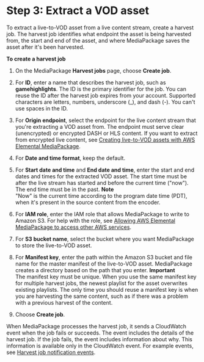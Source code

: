 # Step 3: Extract a VOD asset<a name="gs-create-hj-ltov"></a>

To extract a live\-to\-VOD asset from a live content stream, create a harvest job\. The harvest job identifies what endpoint the asset is being harvested from, the start and end of the asset, and where MediaPackage saves the asset after it's been harvested\. 

**To create a harvest job**

1. On the MediaPackage **Harvest jobs** page, choose **Create job**\.

1. For **ID**, enter a name that describes the harvest job, such as **gamehighlights**\. The ID is the primary identifier for the job\. You can reuse the ID after the harvest job expires from your account\. Supported characters are letters, numbers, underscore \(\_\), and dash \(\-\)\. You can't use spaces in the ID\.

1. For **Origin endpoint**, select the endpoint for the live content stream that you're extracting a VOD asset from\. The endpoint must serve clear \(unencrypted\) or encrypted DASH or HLS content\. If you want to extract from encrypted live content, see [Creating live\-to\-VOD assets with AWS Elemental MediaPackage](ltov.md)\.

1. For **Date and time format**, keep the default\.

1. For **Start date and time** and **End date and time**, enter the start and end dates and times for the extracted VOD asset\. The start time must be after the live stream has started and before the current time \("now"\)\. The end time must be in the past\.
**Note**  
"Now" is the current time according to the program date time \(PDT\), when it's present in the source content from the encoder\.

1. For **IAM role**, enter the IAM role that allows MediaPackage to write to Amazon S3\. For help with the role, see [Allowing AWS Elemental MediaPackage to access other AWS services](setting-up-create-trust-rel.md)\.

1. For **S3 bucket name**, select the bucket where you want MediaPackage to store the live\-to\-VOD asset\.

1. For **Manifest key**, enter the path within the Amazon S3 bucket and file name for the master manifest of the live\-to\-VOD asset\. MediaPackage creates a directory based on the path that you enter\.
**Important**  
The manifest key must be unique\. When you use the same manifest key for multiple harvest jobs, the newest playlist for the asset overwrites existing playlists\. The only time you should reuse a manifest key is when you are harvesting the same content, such as if there was a problem with a previous harvest of the content\.

1. Choose **Create job**\.

When MediaPackage processes the harvest job, it sends a CloudWatch event when the job fails or succeeds\. The event includes the details of the harvest job\. If the job fails, the event includes information about why\. This information is available only in the CloudWatch event\. For example events, see [Harvest job notification events](cloudwatch-events-example.md#hj-status-events)\.